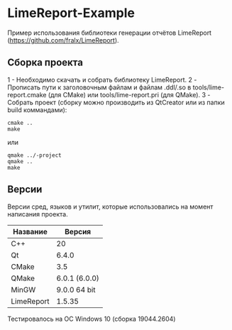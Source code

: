 # LimeReport-Example

Пример использования библиотеки генерации отчётов LimeReport (https://github.com/fralx/LimeReport).

## Сборка проекта

1 - Необходимо скачать и собрать библиотеку LimeReport.
2 - Прописать пути к заголовочным файлам и файлам .ddl/.so в tools/lime-report.cmake (для CMake) или tools/lime-report.pri (для QMake).
3 - Собрать проект (cборку можно производить из QtCreator или из папки build коммандами):

```
cmake ..
make
```
или

```
qmake ../-project
qmake ..
make
```

## Версии

Версии сред, языков и утилит, которые использовались на момент написания проекта.

| Название   | Версия               |
| -----------|----------------------|
| C++        | 20                   |
| Qt         | 6.4.0                |
| CMake      | 3.5                  |
| QMake      | 6.0.1 (6.0.0)        |
| MinGW      | 9.0.0 64 bit         |
| LimeReport | 1.5.35               |

Тестировалось на ОС Windows 10 (сборка 19044.2604)
